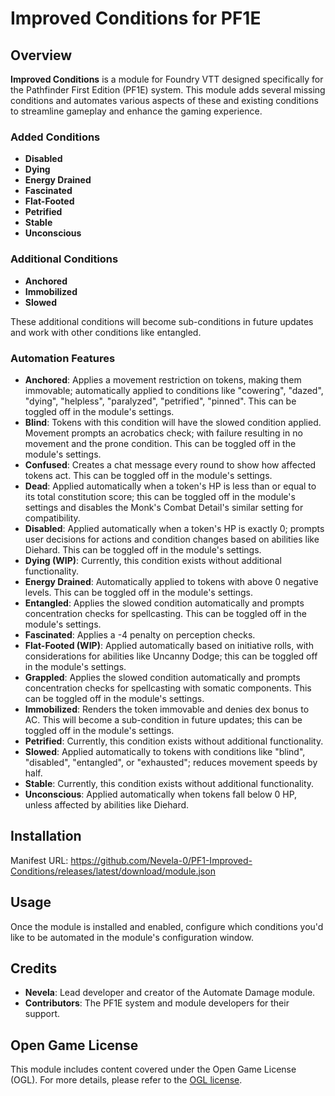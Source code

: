 # Improved Conditions for PF1E

## Overview

**Improved Conditions** is a module for Foundry VTT designed specifically for the Pathfinder First Edition (PF1E) system. This module adds several missing conditions and automates various aspects of these and existing conditions to streamline gameplay and enhance the gaming experience.

### Added Conditions

- **Disabled**
- **Dying**
- **Energy Drained**
- **Fascinated**
- **Flat-Footed**
- **Petrified**
- **Stable**
- **Unconscious**

### Additional Conditions

- **Anchored**
- **Immobilized**
- **Slowed**

These additional conditions will become sub-conditions in future updates and work with other conditions like entangled.

### Automation Features

- **Anchored**: Applies a movement restriction on tokens, making them immovable; automatically applied to conditions like "cowering", "dazed", "dying", "helpless", "paralyzed", "petrified", "pinned". This can be toggled off in the module's settings.
- **Blind**: Tokens with this condition will have the slowed condition applied. Movement prompts an acrobatics check; with failure resulting in no movement and the prone condition. This can be toggled off in the module's settings.
- **Confused**: Creates a chat message every round to show how affected tokens act. This can be toggled off in the module's settings.
- **Dead**: Applied automatically when a token's HP is less than or equal to its total constitution score; this can be toggled off in the module's settings and disables the Monk's Combat Detail's similar setting for compatibility.
- **Disabled**: Applied automatically when a token's HP is exactly 0; prompts user decisions for actions and condition changes based on abilities like Diehard. This can be toggled off in the module's settings.
- **Dying (WIP)**: Currently, this condition exists without additional functionality.
- **Energy Drained**: Automatically applied to tokens with above 0 negative levels. This can be toggled off in the module's settings.
- **Entangled**: Applies the slowed condition automatically and prompts concentration checks for spellcasting. This can be toggled off in the module's settings.
- **Fascinated**: Applies a -4 penalty on perception checks.
- **Flat-Footed (WIP)**: Applied automatically based on initiative rolls, with considerations for abilities like Uncanny Dodge; this can be toggled off in the module's settings.
- **Grappled**: Applies the slowed condition automatically and prompts concentration checks for spellcasting with somatic components. This can be toggled off in the module's settings.
- **Immobilized**: Renders the token immovable and denies dex bonus to AC. This will become a sub-condition in future updates; this can be toggled off in the module's settings.
- **Petrified**: Currently, this condition exists without additional functionality.
- **Slowed**: Applied automatically to tokens with conditions like "blind", "disabled", "entangled", or "exhausted"; reduces movement speeds by half.
- **Stable**: Currently, this condition exists without additional functionality.
- **Unconscious**: Applied automatically when tokens fall below 0 HP, unless affected by abilities like Diehard.

## Installation

Manifest URL: https://github.com/Nevela-0/PF1-Improved-Conditions/releases/latest/download/module.json


## Usage

Once the module is installed and enabled, configure which conditions you'd like to be automated in the module's configuration window.

## Credits

- **Nevela**: Lead developer and creator of the Automate Damage module.
- **Contributors**: The PF1E system and module developers for their support.

## Open Game License

This module includes content covered under the Open Game License (OGL). For more details, please refer to the [OGL license](./ogl.md).
